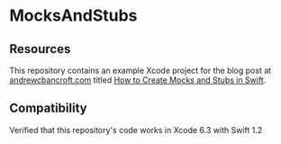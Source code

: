 # MocksAndStubs

## Resources
This repository contains an example Xcode project for the blog post at [andrewcbancroft.com](http://www.andrewcbancroft.com) titled [How to Create Mocks and Stubs in Swift](http://www.andrewcbancroft.com/2014/07/15/how-to-create-mocks-and-stubs-in-swift/).

## Compatibility
Verified that this repository's code works in Xcode 6.3 with Swift 1.2
